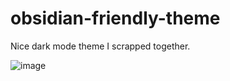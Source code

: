 # obsidian-friendly-theme
Nice dark mode theme I scrapped together.

![image](https://user-images.githubusercontent.com/67032657/139351217-5f4b1ada-5c46-4e91-8b39-33da5b0ec104.png)

